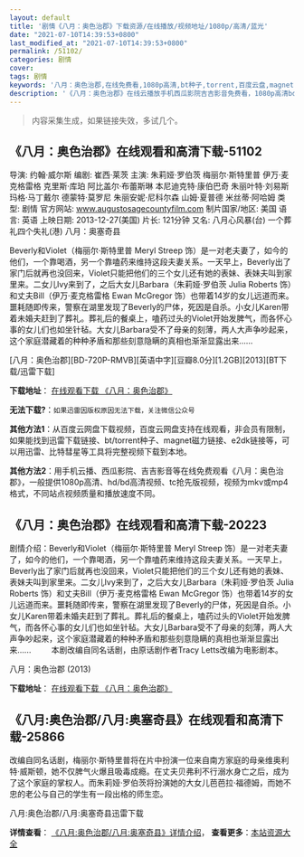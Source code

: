 ```yaml
---
layout: default
title: '剧情《八月：奥色治郡》下载资源/在线播放/视频地址/1080p/高清/蓝光'
date: "2021-07-10T14:39:53+0800"
last_modified_at: "2021-07-10T14:39:53+0800"
permalink: /51102/
categories: 剧情
cover:
tags: 剧情
keywords: '八月：奥色治郡,在线免费看,1080p高清,bt种子,torrent,百度云盘,magnet,磁力链,迅雷下载资源'
description: '《八月：奥色治郡》在线云播放手机西瓜影院吉吉影音免费看，1080p高清bd/hd未删减完整版和tc抢先枪版，mkv/mp4格式，附带bt/torrent种子、magnet/磁力链、百度云盘、网盘资源迅雷下载链接'
---
```


>内容采集生成，如果链接失效，多试几个。


## 《八月：奥色治郡》在线观看和高清下载-51102

导演: 约翰·威尔斯 编剧: 崔西·莱茨 主演: 朱莉娅·罗伯茨 梅丽尔·斯特里普 伊万·麦克格雷格 克里斯·库珀 阿比盖尔·布蕾斯琳 本尼迪克特·康伯巴奇 朱丽叶特·刘易斯 玛格·马丁戴尔 德蒙特·莫罗尼 朱丽安妮·尼科尔森 山姆·夏普德 米丝蒂·阿哈姆 类型: 剧情 官方网站: www.augustosagecountyfilm.com 制片国家/地区: 美国 语言: 英语 上映日期: 2013-12-27(美国) 片长: 121分钟 又名: 八月心风暴(台) 一个葬礼四个失礼(港) 八月：奥塞奇县

Beverly和Violet（梅丽尔·斯特里普 Meryl Streep 饰）是一对老夫妻了，如今的他们，一个靠喝酒，另一个靠嗑药来维持这段夫妻关系。一天早上，Beverly出了家门后就再也没回来，Violet只能把他们的三个女儿还有她的表妹、表妹夫叫到家里来。二女儿Ivy来到了，之后大女儿Barbara（朱莉娅·罗伯茨 Julia Roberts 饰）和丈夫Bill（伊万·麦克格雷格 Ewan McGregor 饰）也带着14岁的女儿远道而来。噩耗随即传来，警察在湖里发现了Beverly的尸体，死因是自杀。小女儿Karen带着未婚夫赶到了葬礼。葬礼后的餐桌上，嗑药过头的Violet开始发脾气，而各怀心事的女儿们也如坐针毡。大女儿Barbara受不了母亲的刻薄，两人大声争吵起来，这个家庭潜藏着的种种矛盾和那些刻意隐瞒的真相也渐渐显露出来……


[八月：奥色治郡][BD-720P-RMVB][英语中字][豆瓣8.0分][1.2GB][2013][BT下载/迅雷下载]

**下载地址**： [在线观看下载 《八月：奥色治郡》](https://www.btdx8.com/torrent/august_osage_county_2013.html) 


**无法下载?**：`如果迅雷因版权原因无法下载，关注微信公众号 `

**其他方法1**：从百度云网盘下载视频，百度云网盘支持在线观看，非会员有限制，如果能找到迅雷下载链接、bt/torrent种子、magnet磁力链接、e2dk链接等，可以用迅雷、比特彗星等工具将完整视频下载到本地。

**其他方法2**：用手机云播、西瓜影院、吉吉影音等在线免费观看《八月：奥色治郡》，一般提供1080p高清、hd/bd高清视频、tc抢先版视频，视频为mkv或mp4格式，不同站点视频质量和播放速度不同。


## 《八月：奥色治郡》在线观看和高清下载-20223

剧情介绍：Beverly和Violet（梅丽尔·斯特里普 Meryl Streep 饰）是一对老夫妻了，如今的他们，一个靠喝酒，另一个靠嗑药来维持这段夫妻关系。一天早上，Beverly出了家门后就再也没回来，Violet只能把他们的三个女儿还有她的表妹、表妹夫叫到家里来。二女儿Ivy来到了，之后大女儿Barbara（朱莉娅·罗伯茨 Julia Roberts 饰）和丈夫Bill（伊万·麦克格雷格 Ewan McGregor 饰）也带着14岁的女儿远道而来。噩耗随即传来，警察在湖里发现了Beverly的尸体，死因是自杀。小女儿Karen带着未婚夫赶到了葬礼。葬礼后的餐桌上，嗑药过头的Violet开始发脾气，而各怀心事的女儿们也如坐针毡。大女儿Barbara受不了母亲的刻薄，两人大声争吵起来，这个家庭潜藏着的种种矛盾和那些刻意隐瞒的真相也渐渐显露出来......  　　本剧改编自同名话剧，由原话剧作者Tracy Letts改编为电影剧本。


八月：奥色治郡 (2013)

**下载地址**： [在线观看下载 《八月：奥色治郡》](https://www.btbtdy.me/btdy/dy1955.html) 


## 《八月:奥色治郡/八月:奥塞奇县》在线观看和高清下载-25866

改编自同名话剧，梅丽尔&middot;斯特里普将在片中扮演一位来自南方家庭的母亲维奥利特·威斯顿，她不仅脾气火爆且吸毒成瘾。在丈夫贝弗利不行溺水身亡之后，成为了这个家庭的掌权人。而朱莉娅·罗伯茨将扮演她的大女儿芭芭拉·福德姆，而她不忠的老公与自己的学生有一段出格的师生恋。</p>


八月:奥色治郡/八月:奥塞奇县迅雷下载

**详情查看**： [《八月:奥色治郡/八月:奥塞奇县》详情介绍](/movie/25866/)， **查看更多**：[本站资源大全](/movie/t/all/)

